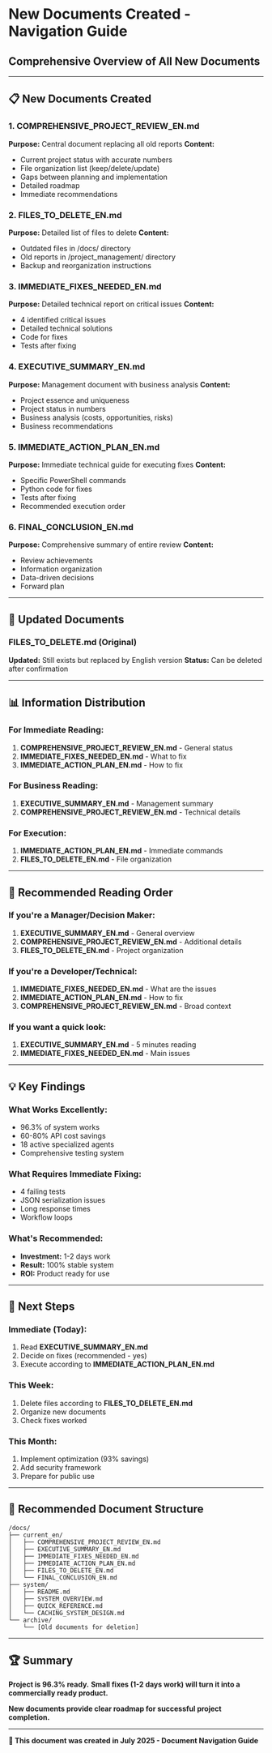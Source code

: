 # New Documents Created - Navigation Guide
## **Comprehensive Overview of All New Documents**

---

## 📋 **New Documents Created**

### **1. COMPREHENSIVE_PROJECT_REVIEW_EN.md**
**Purpose:** Central document replacing all old reports
**Content:**
- Current project status with accurate numbers
- File organization list (keep/delete/update)
- Gaps between planning and implementation
- Detailed roadmap
- Immediate recommendations

### **2. FILES_TO_DELETE_EN.md**
**Purpose:** Detailed list of files to delete
**Content:**
- Outdated files in /docs/ directory
- Old reports in /project_management/ directory
- Backup and reorganization instructions

### **3. IMMEDIATE_FIXES_NEEDED_EN.md**
**Purpose:** Detailed technical report on critical issues
**Content:**
- 4 identified critical issues
- Detailed technical solutions
- Code for fixes
- Tests after fixing

### **4. EXECUTIVE_SUMMARY_EN.md**
**Purpose:** Management document with business analysis
**Content:**
- Project essence and uniqueness
- Project status in numbers
- Business analysis (costs, opportunities, risks)
- Business recommendations

### **5. IMMEDIATE_ACTION_PLAN_EN.md**
**Purpose:** Immediate technical guide for executing fixes
**Content:**
- Specific PowerShell commands
- Python code for fixes
- Tests after fixing
- Recommended execution order

### **6. FINAL_CONCLUSION_EN.md**
**Purpose:** Comprehensive summary of entire review
**Content:**
- Review achievements
- Information organization
- Data-driven decisions
- Forward plan

---

## 🔄 **Updated Documents**

### **FILES_TO_DELETE.md (Original)**
**Updated:** Still exists but replaced by English version
**Status:** Can be deleted after confirmation

---

## 📊 **Information Distribution**

### **For Immediate Reading:**
1. **COMPREHENSIVE_PROJECT_REVIEW_EN.md** - General status
2. **IMMEDIATE_FIXES_NEEDED_EN.md** - What to fix
3. **IMMEDIATE_ACTION_PLAN_EN.md** - How to fix

### **For Business Reading:**
1. **EXECUTIVE_SUMMARY_EN.md** - Management summary
2. **COMPREHENSIVE_PROJECT_REVIEW_EN.md** - Technical details

### **For Execution:**
1. **IMMEDIATE_ACTION_PLAN_EN.md** - Immediate commands
2. **FILES_TO_DELETE_EN.md** - File organization

---

## 🎯 **Recommended Reading Order**

### **If you're a Manager/Decision Maker:**
1. **EXECUTIVE_SUMMARY_EN.md** - General overview
2. **COMPREHENSIVE_PROJECT_REVIEW_EN.md** - Additional details
3. **FILES_TO_DELETE_EN.md** - Project organization

### **If you're a Developer/Technical:**
1. **IMMEDIATE_FIXES_NEEDED_EN.md** - What are the issues
2. **IMMEDIATE_ACTION_PLAN_EN.md** - How to fix
3. **COMPREHENSIVE_PROJECT_REVIEW_EN.md** - Broad context

### **If you want a quick look:**
1. **EXECUTIVE_SUMMARY_EN.md** - 5 minutes reading
2. **IMMEDIATE_FIXES_NEEDED_EN.md** - Main issues

---

## 💡 **Key Findings**

### **What Works Excellently:**
- 96.3% of system works
- 60-80% API cost savings
- 18 active specialized agents
- Comprehensive testing system

### **What Requires Immediate Fixing:**
- 4 failing tests
- JSON serialization issues
- Long response times
- Workflow loops

### **What's Recommended:**
- **Investment:** 1-2 days work
- **Result:** 100% stable system
- **ROI:** Product ready for use

---

## 🚀 **Next Steps**

### **Immediate (Today):**
1. Read **EXECUTIVE_SUMMARY_EN.md**
2. Decide on fixes (recommended - yes)
3. Execute according to **IMMEDIATE_ACTION_PLAN_EN.md**

### **This Week:**
1. Delete files according to **FILES_TO_DELETE_EN.md**
2. Organize new documents
3. Check fixes worked

### **This Month:**
1. Implement optimization (93% savings)
2. Add security framework
3. Prepare for public use

---

## 📁 **Recommended Document Structure**

```
/docs/
├── current_en/
│   ├── COMPREHENSIVE_PROJECT_REVIEW_EN.md
│   ├── EXECUTIVE_SUMMARY_EN.md
│   ├── IMMEDIATE_FIXES_NEEDED_EN.md
│   ├── IMMEDIATE_ACTION_PLAN_EN.md
│   ├── FILES_TO_DELETE_EN.md
│   └── FINAL_CONCLUSION_EN.md
├── system/
│   ├── README.md
│   ├── SYSTEM_OVERVIEW.md
│   ├── QUICK_REFERENCE.md
│   └── CACHING_SYSTEM_DESIGN.md
└── archive/
    └── [Old documents for deletion]
```

---

## 🏆 **Summary**

**Project is 96.3% ready.**
**Small fixes (1-2 days work) will turn it into a commercially ready product.**

**New documents provide clear roadmap for successful project completion.**

---

**📅 This document was created in July 2025 - Document Navigation Guide**
